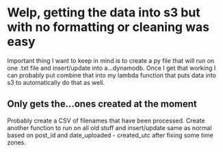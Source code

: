 # Welp, getting the data into s3 but with no formatting or cleaning was easy

Important thing I want to keep in mind is to create a py file that will run on one .txt file and insert/update into a...dynamodb. Once I get that working I can probably put combine that into my lambda function that puts data into s3 to automatically do that as well.

## Only gets the...ones created at the moment
Probably create a CSV of filenames that have been processed. Create another function to run on all old stuff and insert/update same as normal based on post_id and date_uploaded - created_utc after fixing some time zones.
